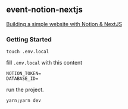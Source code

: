 ## event-notion-nextjs

[Building a simple website with Notion & NextJS](https://docs.google.com/presentation/d/1ES_K9rdyDyTkLEwfmPn6WxcG5jekA2Qb5G1r9OlXwxY/edit?usp=sharing)

### Getting Started

```
touch .env.local
```

fill `.env.local` with this content

```
NOTION_TOKEN=
DATABASE_ID=
```

run the project.

```
yarn;yarn dev
```
